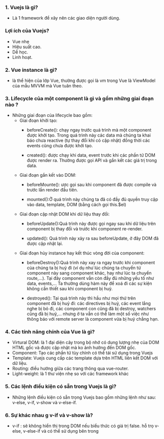 ### 1. Vuejs là gì?
  - Là 1 framework để xây nên các giao diện người dùng.
### Lợi ích của Vuejs?
  - Vue nhẹ
  - Hiệu suất cao.
  - Dễ học.
  - Linh hoạt.
### 2. Vue instance là gì?
  - là thể hiện của lớp Vue, thường được gọi là vm trong Vue là ViewModel của mẫu MVVM mà Vue tuân theo.
### 3. Lifecycle của một component là gì và gồm những giai đoạn nào ?
- Những giai đoạn của lifecycle bao gồm:
   + Giai đoạn khởi tạo: 
     + beforeCreate(): chạy ngay trước quá trình mà một component được khởi tạo. Trong quá trình này các data mà chúng ta khai báo chưa reactive (tự thay đổi khi có cập nhật) đồng thời các events cũng chưa được khởi tạo.
     
     + created(): được chạy khi data, event trước khi các phần tử DOM được render ra. Thường được gọi API và gắn kết các giá trị trong data.
   + Giai đoạn gắn kết vào DOM: 
     + beforeMounte(): ược gọi sau khi component đã được compile và trước lần render đầu tiên.
     
     + mounted():Ở quá trình này chúng ta đã có đầy đủ quyền truy cập vào data, template, DOM (bằng cách gọi this.$el)
   + Giai đoạn cập nhật DOM khi dữ liệu thay đổi:
     + beforeUpdate():Quá trình này được gọi ngay sau khi dữ liệu trên component bị thay đổi và trước khi component re-render.
    
     + updated(): Quá trình này xảy ra sau beforeUpdate, ở đây DOM đã được cập nhật lại.
   + Giai đoạn hủy instance hay kết thúc vòng đời của component:
     + beforeDestroy():Quá trình này xay ra ngay trước khi component của chúng ta bị huỷ đi (ví dụ như lúc chúng ta chuyển từ component này sang component khác, hay như lúc ta chuyển route,...). Tại đây component vẫn còn đầy đủ những yếu tố như data, events,... Ta thường dùng hàm này để xoá đi các sự kiện không cần thiết sau khi component bị huỷ.
    
     + destroyed(): Tại quá trình này thì hầu như mọi thứ trên component đã bị huỷ đi: các directives bị huỷ, các event lắng nghe bị bỏ đi, các component con cũng đã bị destroy, watchers cũng đã bị huỷ,... nhưng ở ta vẫn có thể làm một số việc như thông báo với remote server là component vừa bị huỷ chẳng hạn.
### 4. Các tính năng chính của Vue là gì?
  - Virtural DOM: là 1 đại diện cây trong bộ nhớ có dung lượng nhẹ của DOM HTML gốc và được cập nhật mà ko ảnh hưởng đến DOM gốc.
  - Component: Tạo các phần tử tùy chỉnh có thể tái sử dụng trong Vuejs
  - Template: Vuejs cung cấp các template dựa trên HTML liên kết DOM với dữ liệu.
  - Routing: điều hướng giữa các trang thông qua vue-router.
- Light-weight: là 1 thư viện nhẹ so với các framework khác
### 5.  Các lệnh điều kiện có sẵn trong Vuejs là gì?
- Những lệnh điều kiện có sẵn trọng Vuejs bao gồm những lệnh như sau: v-else, v-if,  v-show và v-else-if.
### 6. Sự khác nhau g v-if và v-show là?
  - v-if : sẽ không hiển thị trong DOM nếu biểu thức có giá trị false. hỗ trọ v-else, v-else-if và có thể sử dụng bên trong <template>
  - v-show: sẽ chỉ bị ẩn đi trong DOM nếu false
### 7. Vue Router là gì?
- Vue Router là bộ định tuyến chính thức của Vue.js để tạo các trang với các tuyến đường khác nhau. Nó hỗ trợ định tuyến lồng nhau, ánh xạ chế độ xem và có thể cấu hình cao; thông số tuyến đường, truy vấn, ký tự đại diện.
### 8. Dynamic route matching là gì?
- Dynamic route matching giúp ta map các route tới component với các pattern khác nhau. Ví dụ:
    ```
    // Sử dụng từ khóa in, loop trong dãy từ 1->10
    const Aritcle = {
    template: '<div>Aritcle {{ $route.params.subjectId }}, PostId: {{ route.params.postid }}</div>'
    }
    
    const router = new VueRouter({
    routes: [
    // dynamic segments start with a colon
    { path: '/subject/:subjectId/post/:postid', component: Aritcle }
    ]
    })
    ```
- Khi sử dụng, các URL mapping với router param sẽ cho các kết quả như sau:
    + `/subject/vuejs/post/123` hoặc `/subject/react/post/234`
### 9. Mục đích của keep alive tag?
- Keep-alive tag sử dụng để giữ trạng thái hiện có của component và tránh việc render lại component quá nhiều lần. Các đối tượng được đóng ở trong tag keep-alive sẽ được giữ instances.
### 10. Đạo cụ là gì?
- Đạo cụ là các thuộc tính tùy chỉnh mà bạn có thể đăng ký vào một thành phần. Khi được truyền từ một thành phần khác hoặc thể hiện Vue gốc, phần hỗ trợ sẽ trở thành một thuộc tính của thành phần mà bạn đã truyền nó cho. Bạn có thể chỉ định nhiều đạo cụ và xác định loại của chúng.Ví dụ:
    ```
    Vue.component('myComponent', {
      props: ['name'],
      // OR
      // props: { name: String },
      template: '<div>Hello {{ name }}</div>'
    })
    <my-component name="Giuseppe Campanelli"></my-component>
    ```
